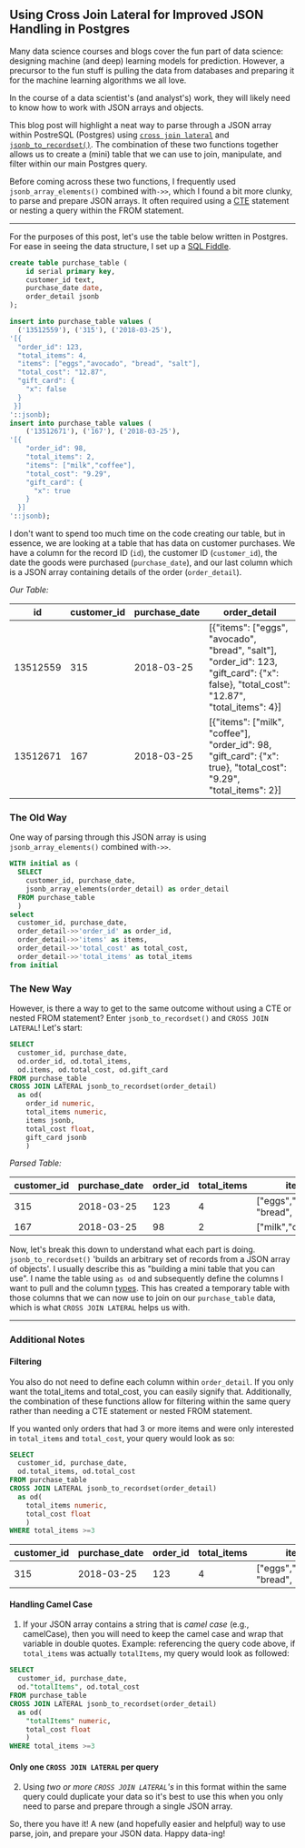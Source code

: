 ## Using Cross Join Lateral for Improved JSON Handling in Postgres

Many data science courses and blogs cover the fun part of data science: designing machine (and deep) learning models for prediction. However, a precursor to the fun stuff is pulling the data from databases and preparing it for the machine learning algorithms we all love. 

In the course of a data scientist's (and analyst's) work, they will likely need to know how to work with JSON arrays and objects. 

This blog post will highlight a neat way to parse through a JSON array within PostreSQL (Postgres) using [`cross join lateral`](https://www.postgresql.org/docs/9.6/static/queries-table-expressions.html)  and [`jsonb_to_recordset()`](https://www.postgresql.org/docs/9.6/static/functions-json.html). The combination of these two functions together allows us to create a (mini) table that we can use to join, manipulate, and filter within our main Postgres query.

Before coming across these two functions, I frequently used `jsonb_array_elements()` combined with`->>`, which I found a bit more clunky, to parse and prepare JSON arrays. It often required using a [CTE](https://www.postgresql.org/docs/9.6/static/queries-with.html) statement or nesting a query within the FROM statement.

---

For the purposes of this post, let's use the table below written in Postgres. For ease in seeing the data structure, I set up a [SQL Fiddle](http://sqlfiddle.com/#!17/0fec9/22). 
```SQL
create table purchase_table (
    id serial primary key,
    customer_id text,
    purchase_date date,
    order_detail jsonb
);

insert into purchase_table values (
  ('13512559'), ('315'), ('2018-03-25'),
'[{
  "order_id": 123,
  "total_items": 4,
  "items": ["eggs","avocado", "bread", "salt"],
  "total_cost": "12.87",
  "gift_card": {
    "x": false
  }
 }]
'::jsonb);
insert into purchase_table values (
    ('13512671'), ('167'), ('2018-03-25'),
'[{
    "order_id": 98,
    "total_items": 2,
    "items": ["milk","coffee"],
    "total_cost": "9.29",
    "gift_card": {
      "x": true
    }
  }]
'::jsonb);
```

I don't want to spend too much time on the code creating our table, but in essence, we are looking at a table that has data on customer purchases. We have a column for the record ID (`id`), the customer ID (`customer_id`), the date the goods were purchased (`purchase_date`), and our last column which is a JSON array containing details of the order (`order_detail`).

*Our Table:*  

id | customer_id | purchase_date | order_detail 
--- | --- | --- | ---  
13512559 | 315 | 2018-03-25 | [{"items": ["eggs", "avocado", "bread", "salt"], "order_id": 123, "gift_card": {"x": false}, "total_cost": "12.87", "total_items": 4}] 
13512671 | 167 | 2018-03-25 | [{"items": ["milk", "coffee"], "order_id": 98, "gift_card": {"x": true}, "total_cost": "9.29", "total_items": 2}] 



### The Old Way
One way of parsing through this JSON array is using `jsonb_array_elements()` combined with`->>`. 
```SQL
WITH initial as (
  SELECT 
    customer_id, purchase_date, 
    jsonb_array_elements(order_detail) as order_detail
  FROM purchase_table
  )
select 
  customer_id, purchase_date,
  order_detail->>'order_id' as order_id,
  order_detail->>'items' as items,
  order_detail->>'total_cost' as total_cost,
  order_detail->>'total_items' as total_items
from initial
```

### The New Way
However, is there a way to get to the same outcome without using a CTE or nested FROM statement? Enter `jsonb_to_recordset()` and `CROSS JOIN LATERAL`! Let's start:
```SQL
SELECT 
  customer_id, purchase_date,
  od.order_id, od.total_items,
  od.items, od.total_cost, od.gift_card
FROM purchase_table
CROSS JOIN LATERAL jsonb_to_recordset(order_detail) 
  as od(
    order_id numeric,
    total_items numeric,
    items jsonb,
    total_cost float,
    gift_card jsonb
    )
```


*Parsed Table:*   

customer_id | purchase_date | order_id | total_items | items | total_cost | gift_card
--- | --- | --- | --- | --- | --- | --- 
315 | 2018-03-25 | 123 | 4 | ["eggs","avocado", "bread", "salt"] | 12.87 | "x": false
167 | 2018-03-25 | 98 | 2 | ["milk","coffee"] | 9.29 | "x": true



Now, let's break this down to understand what each part is doing.
`jsonb_to_recordset()` 'builds an arbitrary set of records from a JSON array of objects'. I usually describe this as "building a mini table that you can use". I name the table using `as od` and subsequently define the columns I want to pull and the column [types](https://www.postgresql.org/docs/9.6/static/datatype.html). This has created a temporary table with those columns that we can now use to join on our `purchase_table` data, which is what `CROSS JOIN LATERAL` helps us with.

---
### Additional Notes
#### Filtering
You also do not need to define each column within `order_detail`. If you only want the total_items and total_cost, you can easily signify that. Additionally, the combination of these functions allow for filtering within the same query rather than needing a CTE statement or nested FROM statement.

If you wanted only orders that had 3 or more items and were only interested in `total_items` and `total_cost`, your query would look as so:
```SQL 
SELECT 
  customer_id, purchase_date,
  od.total_items, od.total_cost
FROM purchase_table
CROSS JOIN LATERAL jsonb_to_recordset(order_detail) 
  as od(
    total_items numeric,
    total_cost float
    )
WHERE total_items >=3
```

customer_id | purchase_date | order_id | total_items | items | total_cost | gift_card
--- | --- | --- | --- | --- | --- | --- 
315 | 2018-03-25 | 123 | 4 | ["eggs","avocado", "bread", "salt"] | 12.87 | "x": false


#### Handling Camel Case
1. If your JSON array contains a string that is *camel case* (e.g., camelCase), then you will need to keep the camel case and wrap that variable in double quotes. Example: referencing the query code above, if `total_items` was actually `totalItems`, my query would look as followed:  
```SQL
SELECT 
  customer_id, purchase_date,
  od."totalItems", od.total_cost
FROM purchase_table
CROSS JOIN LATERAL jsonb_to_recordset(order_detail) 
  as od(
    "totalItems" numeric,
    total_cost float
    )
WHERE total_items >=3
``` 
#### Only one `CROSS JOIN LATERAL` per query
2. Using *two or more `CROSS JOIN LATERAL`'s* in this format within the same query could duplicate your data so it's best to use this when you only need to parse and prepare through a single JSON array.


So, there you have it! A new (and hopefully easier and helpful) way to use parse, join, and prepare your JSON data. Happy data-ing!
